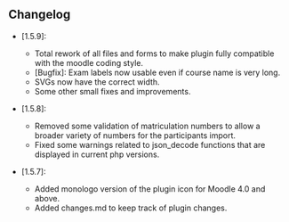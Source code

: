 ## Changelog ##

- [1.5.9]:
    - Total rework of all files and forms to make plugin fully compatible with the moodle coding style.
    - [Bugfix]: Exam labels now usable even if course name is very long.
    - SVGs now have the correct width.
    - Some other small fixes and improvements.

- [1.5.8]:
    - Removed some validation of matriculation numbers to allow a broader variety of numbers for the participants import.
    - Fixed some warnings related to json_decode functions that are displayed in current php versions.

- [1.5.7]:
    - Added monologo version of the plugin icon for Moodle 4.0 and above.
    - Added changes.md to keep track of plugin changes.
